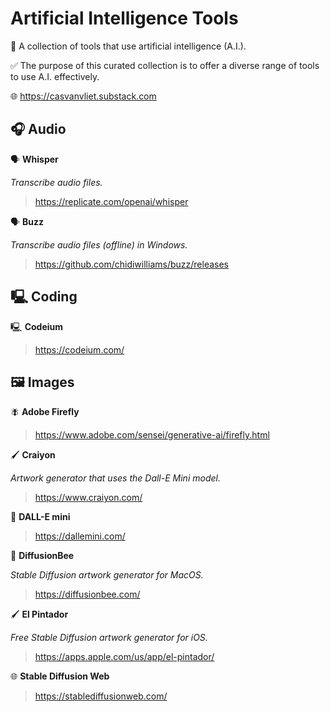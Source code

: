 # Artificial Intelligence Tools

🔧 A collection of tools that use artificial intelligence (A.I.).

✅ The purpose of this curated collection is to offer a diverse range of tools to use A.I. effectively.

🌐  https://casvanvliet.substack.com

## 🎧 Audio 

🗣️ **Whisper**

*Transcribe audio files.*

> https://replicate.com/openai/whisper

🗣️ **Buzz**

*Transcribe audio files (offline) in Windows.*

> https://github.com/chidiwilliams/buzz/releases

## 🖳 Coding

🖳 **Codeium**

> https://codeium.com/

## 🖼 Images

🪰 **Adobe Firefly**

> https://www.adobe.com/sensei/generative-ai/firefly.html

🖌 **Craiyon**

*Artwork generator that uses the Dall-E Mini model.*

> https://www.craiyon.com/

🎨 **DALL-E mini**

> https://dallemini.com/

🐝 **DiffusionBee**

*Stable Diffusion artwork generator for MacOS.*

> https://diffusionbee.com/

🖌 **El Pintador**

*Free Stable Diffusion artwork generator for iOS.*

> https://apps.apple.com/us/app/el-pintador/

🌐 **Stable Diffusion Web**

> https://stablediffusionweb.com/
